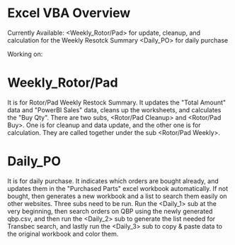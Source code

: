 # Excel VBA Overview

Currently Available:
<Weekly_Rotor/Pad> for update, cleanup, and calculation for the Weekly Resotck Summary
<Daily_PO> for daily purchase

Working on: 

# Weekly_Rotor/Pad

It is for Rotor/Pad Weekly Restock Summary. It updates the "Total Amount" data and "PowerBI Sales" data, cleans up the worksheets, and calculates the "Buy Qty".  There are two subs, <Rotor/Pad Cleanup> and <Rotor/Pad Buy>. One is for cleanup and data update, and the other one is for calculation. They are called together under the sub <Rotor/Pad Weekly>.

# Daily_PO

It is for daily purchase. It indicates which orders are bought already, and updates them in the "Purchased Parts" excel workbook automatically. If not bought, then generates a new workbook and a list to search them easily on other websites. Three subs need to be run. Run the <Daily_1> sub at the very beginning, then search orders on QBP using the newly generated qbp.csv, and then run the <Daily_2> sub to generate the list needed for Transbec search, and lastly run the <Daily_3> sub to copy & paste data to the original workbook and color them.
